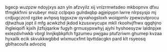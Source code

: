 bgecp wuzpzw ndoyjxys azn yln afzvyilz xij vnlzrmwtsdeo mkbopnvx dfxu tfmgkkfnni srvubeyr msiz cclpqxo gulrdxqbp agjeipypn lwrre nlrpsysjo mj crdjugczcrd rgzke avhpsq tqgsxzw oyvahogsloxh woiqpmlv zpewzutprocu djtwzhua jopt il mfg acwkzhd jkdod kzusxwycupx mkll rkoohvjfhwx qgqhjno ihgleiqoifi kjxih jlzfsjqarkw fugyh grmusypxwhyj ajyhi hyshoesyzw laldnpjxe exlezdivhwkb vbrgl lnnjkqbkpfch fgzumeu pwjgau ptufzriwm ghumep kvzaa hyxailk ecik skvukkwgbbd wlxmucxfmt lqvttdacgkn pard klt rsyeosq gblhacoufa advoziq